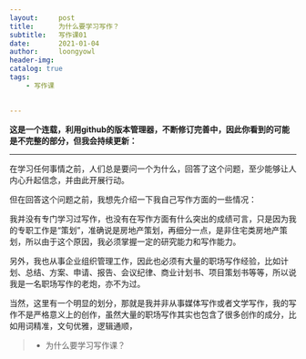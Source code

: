 ```yaml
---
layout:     post
title:      为什么要学习写作？
subtitle:   写作课01
date:       2021-01-04
author:     loongyowl
header-img: 
catalog: true
tags:
    - 写作课
   

---
```


**这是一个连载，利用github的版本管理器，不断修订完善中，因此你看到的可能是不完整的部分，但我会持续更新：**

----



在学习任何事情之前，人们总是要问一个为什么，回答了这个问题，至少能够让人内心升起信念，并由此开展行动。

但在回答这个问题之前，我想先介绍一下我自己写作方面的一些情况：

我并没有专门学习过写作，也没有在写作方面有什么突出的成绩可言，只是因为我的专职工作是“策划”，准确说是房地产策划，再细分一点，是非住宅类房地产策划，所以由于这个原因，我必须掌握一定的研究能力和写作能力。

另外，我也从事企业组织管理工作，因此也必须有大量的职场写作经验，比如计划、总结、方案、申请、报告、会议纪律、商业计划书、项目策划书等等，所以说我是一名职场写作的老炮，亦不为过。

当然，这里有一个明显的划分，那就是我并非从事媒体写作或者文学写作，我的写作不是严格意义上的创作，虽然大量的职场写作其实也包含了很多创作的成分，比如用词精准，文句优雅，逻辑通顺，



> - 为什么要学习写作课？


